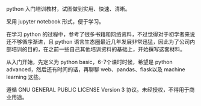 
python 入门培训教材，试图做到实用、快速、清晰。

采用 jupyter notebook 形式，便于学习。

在学习 python 的过程中，参考了很多书籍和网络资料，不过觉得对于初学者来说还不够循序渐进，且 python 语言生态圈最近几年发展非常迅猛，因此为了公司内部培训的目的，在之前一些自己其他培训资料的基础上，开始撰写这套材料。

从入门开始，先定义为 python basic，6-7个课时时候，希望是 python advanced，然后还有时间的话，再聊聊 web、pandas、flask以及 machine learning 这些。

遵循 GNU GENERAL PUBLIC LICENSE Version 3 协议。未经授权，不得用于商业用途。
